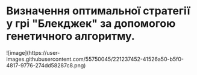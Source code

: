 <h1>Визначення оптимальної стратегії у грі "Блекджек" за допомогою генетичного алгоритму.</h1>
![image](https://user-images.githubusercontent.com/55750045/221237452-41526a50-b5f0-4817-9776-274dd58287c8.png)
